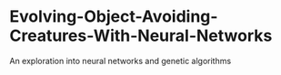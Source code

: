 # Evolving-Object-Avoiding-Creatures-With-Neural-Networks
An exploration into neural networks and genetic algorithms
